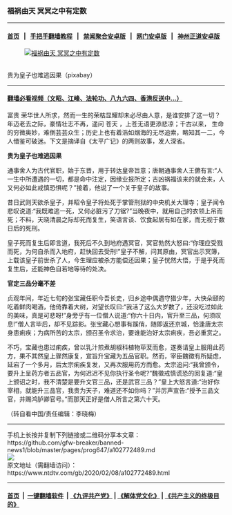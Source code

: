 ### 福祸由天 冥冥之中有定数
------------------------

#### [首页](https://github.com/gfw-breaker/banned-news1/blob/master/README.md) &nbsp;&nbsp;|&nbsp;&nbsp; [手把手翻墙教程](https://github.com/gfw-breaker/guides/wiki) &nbsp;&nbsp;|&nbsp;&nbsp; [禁闻聚合安卓版](https://github.com/gfw-breaker/bn-android) &nbsp;&nbsp;|&nbsp;&nbsp; [网门安卓版](https://github.com/oGate2/oGate) &nbsp;&nbsp;|&nbsp;&nbsp; [神州正道安卓版](https://github.com/SzzdOgate/update) 



<div><div class="featured_image">
 <a href="https://i.ntdtv.com/assets/uploads/2020/02/2018-09-07_095602.jpg" target="_blank">
  <figure>
   <img alt="福祸由天 冥冥之中有定数" src="https://i.ntdtv.com/assets/uploads/2020/02/2018-09-07_095602.jpg"/>
  </figure><br/>
 </a>
 <span class="caption">
  贵为皇子也难逃因果（pixabay）
 </span>
</div>
</div><hr/>

#### [翻墙必看视频（文昭、江峰、法轮功、八九六四、香港反送中...）](https://github.com/gfw-breaker/banned-news1/blob/master/pages/link3.md)

<div><div class="post_content" itemprop="articleBody">
 <p>
  <ok href="https://www.ntdtv.com/gb/富贵.htm">
   富贵
  </ok>
  荣华世人所求，然而一生的荣枯显耀却未必尽由人意，是谁安排了这一切？年迈老去之际，豪情壮志不再，遥问
  <ok href="https://www.ntdtv.com/gb/苍天.htm">
   苍天
  </ok>
  ，上苍无语更添悲凉；千古以来，
  <ok href="https://www.ntdtv.com/gb/生命.htm">
   生命
  </ok>
  的穷微奥妙，难倒芸芸众生；历史上也有着浩如烟海的无尽追索，略知其一二，今人借鉴可破迷。下文是摘译自《太平广记》的两则故事，发人深省。
 </p>
 <p>
  <strong>
   贵为皇子也难逃因果
  </strong>
 </p>
 <p>
  通事舍人为古代官职，始于东晋，用于转达皇帝旨意；唐朝通事舍人王儦有言:“人一生中所遭遇的一切，都是命中注定，因缘业报所定；吉凶祸福该来的就会来，人又何必如此戒慎恐惧呢？”接着，他说了一个关于皇子的故事。
 </p>
 <p>
  昔日武则天欲杀皇子，并昭令皇子将处死于掌管刑狱的中央机关大理寺；皇子闻令悲叹说道:“我既难逃一死，又何必脏污了刀锯?”当晚夜中，就用自己的衣领上吊而死；不料，天晓清晨之际却死而复生，笑语言谈、饮食起居有如在家，而无视于数日后的死刑。
 </p>
 <p>
  皇子死而复生后即言道，我死后不久到地府遇冥官，冥官勃然大怒曰:“你理应受戮而死，为何自杀而入地府，赶快回去受刑!”皇子不解，问其原由，冥官出示冥簿，上载该皇子前世杀了人，今生理应被杀方能偿还因果；皇子恍然大悟，于是乎死而复生后，还能神色自若地等待的处决。
 </p>
 <p>
  <strong>
   官定三品分毫不差
  </strong>
 </p>
 <p>
  贞观年间，年近七旬的张宝藏任职今吾长史，归乡途中偶遇守猎少年，大快朵颐的吃着鲜肉喝酒，他倚靠着大树，对望长叹曰:“我活了这么大岁数了，还没吃过如此的美味，真是可悲呀!”身旁乎有一位僧人说道:“你六十日内，官升至三品，何须叹息!”僧人言毕后，却不见踪影。张宝藏心想事有蹊俏，随即返还京城，恰逢唐太宗身患痢疾；为病所苦的太宗，颁召圣令求治，要谁能治好太宗痢疾，吾必重赏之。
 </p>
 <p>
  不巧，宝藏也患过痢疾，曾以乳汁煎煮胡椒科植物荜茇而愈，遂奏请皇上服用此药方，果不其然皇上骤然康复，宣旨升宝藏为五品官职。然而，宰臣魏徵有所疑虑，延宕了一个多月，后太宗痢疾复发，又再次服用药方而愈。太宗追问:“我曾颁令，要升上呈药方者五品官，为何迟迟不见你执行圣令呢?”魏徵戒慎谎恐的回复道:“皇上颁诏之时，我不清楚是要升文官三品，还是武官三品？”皇上大怒言道:“治好你宰相，就能升三品官，我贵为天子，难道还不如你吗？”并厉声宣告:“授予三品文官，并赐鸿胪卿官号。”而那天正好是僧人所言之第六十天。
 </p>
 <p>
  （转自看中国/责任编辑：李晓梅）
 </p>
 <div class="single_ad">
 </div>
</div>
</div>
<hr/>
手机上长按并复制下列链接或二维码分享本文章：<br/>
https://github.com/gfw-breaker/banned-news1/blob/master/pages/prog647/a102772489.md <br/>
<a href='https://github.com/gfw-breaker/banned-news1/blob/master/pages/prog647/a102772489.md'><img src='https://github.com/gfw-breaker/banned-news1/blob/master/pages/prog647/a102772489.md.png'/></a> <br/>
原文地址（需翻墙访问）：https://www.ntdtv.com/gb/2020/02/08/a102772489.html


------------------------
#### [首页](https://github.com/gfw-breaker/banned-news1/blob/master/README.md) &nbsp;|&nbsp; [一键翻墙软件](https://github.com/gfw-breaker/nogfw/blob/master/README.md) &nbsp;| [《九评共产党》](https://github.com/gfw-breaker/9ping.md/blob/master/README.md#九评之一评共产党是什么) | [《解体党文化》](https://github.com/gfw-breaker/jtdwh.md/blob/master/README.md) | [《共产主义的终极目的》](https://github.com/gfw-breaker/gczydzjmd.md/blob/master/README.md)


<img src='http://gfw-breaker.win/banned-news/pages/prog647/a102772489.md' width='0px' height='0px'/>